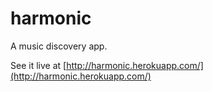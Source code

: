 harmonic
========

A music discovery app.

See it live at [http://harmonic.herokuapp.com/](http://harmonic.herokuapp.com/)
